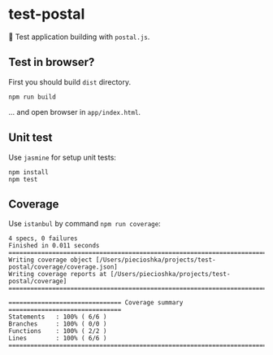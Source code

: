 # test-postal

:ledger: Test application building with `postal.js`.

## Test in browser?

First you should build `dist` directory.

```
npm run build
```

... and open browser in `app/index.html`.

## Unit test

Use `jasmine` for setup unit tests:

```
npm install
npm test
```

## Coverage

Use `istanbul` by command `npm run coverage`:

```
4 specs, 0 failures
Finished in 0.011 seconds
=============================================================================
Writing coverage object [/Users/piecioshka/projects/test-postal/coverage/coverage.json]
Writing coverage reports at [/Users/piecioshka/projects/test-postal/coverage]
=============================================================================

=============================== Coverage summary ===============================
Statements   : 100% ( 6/6 )
Branches     : 100% ( 0/0 )
Functions    : 100% ( 2/2 )
Lines        : 100% ( 6/6 )
================================================================================
```
